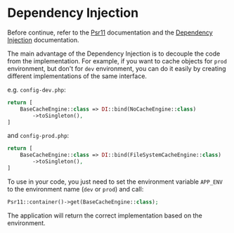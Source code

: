 # Dependency Injection

Before continue, refer to the [Psr11](psr11.md) documentation and the [Dependency Injection](https://github.com/byjg/config#dependency-injection) documentation.

The main advantage of the Dependency Injection is to decouple the code from the implementation. For example, if you want to cache objects for `prod` environment, but don't for `dev` environment, you can do it easily by creating different implementations of the same interface.

e.g. `config-dev.php`:

```php
return [
    BaseCacheEngine::class => DI::bind(NoCacheEngine::class)
        ->toSingleton(),
]
```

and  `config-prod.php`:

```php
return [
    BaseCacheEngine::class => DI::bind(FileSystemCacheEngine::class)
        ->toSingleton(),
]
```

To use in your code, you just need to set the environment variable `APP_ENV` to the environment name (`dev` or `prod`) and call:

```php
Psr11::container()->get(BaseCacheEngine::class);
```

The application will return the correct implementation based on the environment.
